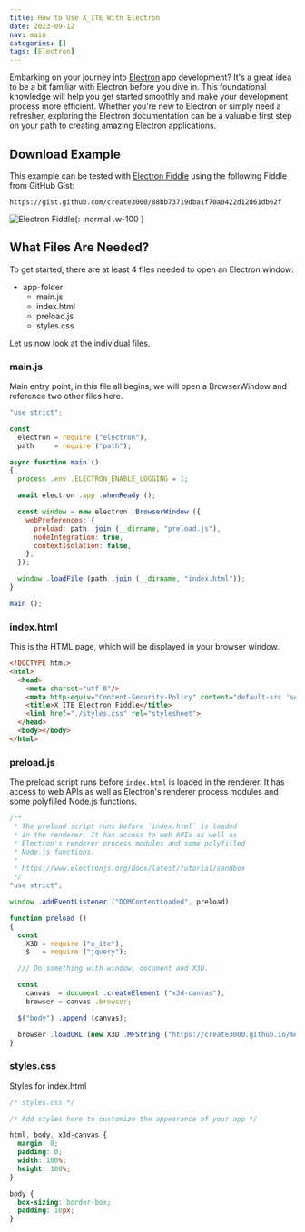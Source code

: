 ```yaml
---
title: How to Use X_ITE With Electron
date: 2023-09-12
nav: main
categories: []
tags: [Electron]
---
```

Embarking on your journey into [Electron](https://www.electronjs.org/docs/latest/api/app) app development? It's a great idea to be a bit familiar with Electron before you dive in. This foundational knowledge will help you get started smoothly and make your development process more efficient. Whether you're new to Electron or simply need a refresher, exploring the Electron documentation can be a valuable first step on your path to creating amazing Electron applications.

## Download Example

This example can be tested with [Electron Fiddle](https://www.electronjs.org/de/fiddle) using the following Fiddle from GitHub Gist:

```
https://gist.github.com/create3000/88bb73719dba1f70a0422d12d61db62f
```

![Electron Fiddle](assets/img/electron/electron-fiddle.avif){: .normal .w-100 }

## What Files Are Needed?

To get started, there are at least 4 files needed to open an Electron window:

* app-folder
  * main.js
  * index.html
  * preload.js
  * styles.css

Let us now look at the individual files.

### main.js

Main entry point, in this file all begins, we will open a BrowserWindow and reference two other files here.

```js
"use strict";

const
  electron = require ("electron"),
  path     = require ("path");

async function main ()
{
  process .env .ELECTRON_ENABLE_LOGGING = 1;

  await electron .app .whenReady ();

  const window = new electron .BrowserWindow ({
    webPreferences: {
      preload: path .join (__dirname, "preload.js"),
      nodeIntegration: true,
      contextIsolation: false,
    },
  });

  window .loadFile (path .join (__dirname, "index.html"));
}

main ();
```

### index.html

This is the HTML page, which will be displayed in your browser window.

```html
<!DOCTYPE html>
<html>
  <head>
    <meta charset="utf-8"/>
    <meta http-equiv="Content-Security-Policy" content="default-src 'self' https://*; script-src 'self' 'unsafe-eval' https://*">
    <title>X_ITE Electron Fiddle</title>
    <link href="./styles.css" rel="stylesheet">
  </head>
  <body></body>
</html>
```

### preload.js

The preload script runs before `index.html` is loaded in the renderer. It has access to web APIs as well as Electron's renderer process modules and some polyfilled Node.js functions.

```js
/**
 * The preload script runs before `index.html` is loaded
 * in the renderer. It has access to web APIs as well as
 * Electron's renderer process modules and some polyfilled
 * Node.js functions.
 *
 * https://www.electronjs.org/docs/latest/tutorial/sandbox
 */
"use strict";

window .addEventListener ("DOMContentLoaded", preload);

function preload ()
{
  const
    X3D = require ("x_ite"),
    $   = require ("jquery");

  /// Do something with window, document and X3D.

  const
    canvas  = document .createElement ("x3d-canvas"),
    browser = canvas .browser;

  $("body") .append (canvas);

  browser .loadURL (new X3D .MFString ("https://create3000.github.io/media/x_ite/info/info.x3d"));
}
```

### styles.css

Styles for index.html

```css
/* styles.css */

/* Add styles here to customize the appearance of your app */

html, body, x3d-canvas {
  margin: 0;
  padding: 0;
  width: 100%;
  height: 100%;
}

body {
  box-sizing: border-box;
  padding: 10px;
}
```

